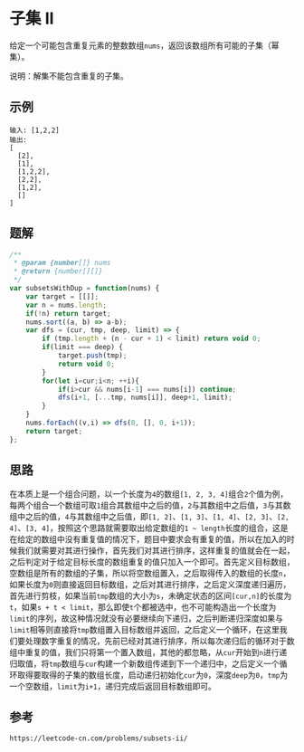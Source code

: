 # 子集 II
给定一个可能包含重复元素的整数数组`nums`，返回该数组所有可能的子集（幂集）。

说明：解集不能包含重复的子集。

## 示例

```
输入: [1,2,2]
输出:
[
  [2],
  [1],
  [1,2,2],
  [2,2],
  [1,2],
  []
]
```

## 题解

```javascript
/**
 * @param {number[]} nums
 * @return {number[][]}
 */
var subsetsWithDup = function(nums) {
    var target = [[]];
    var n = nums.length;
    if(!n) return target;
    nums.sort((a, b) => a-b);
    var dfs = (cur, tmp, deep, limit) => {
        if (tmp.length + (n - cur + 1) < limit) return void 0;
        if(limit === deep) {
            target.push(tmp);
            return void 0;
        }
        for(let i=cur;i<n; ++i){
            if(i>cur && nums[i-1] === nums[i]) continue;
            dfs(i+1, [...tmp, nums[i]], deep+1, limit);
        }
    }
    nums.forEach((v,i) => dfs(0, [], 0, i+1));
    return target;
};
```

## 思路
在本质上是一个组合问题，以一个长度为`4`的数组`[1, 2, 3, 4]`组合`2`个值为例，每两个组合一个数组可取`1`组合其数组中之后的值，`2`与其数组中之后值，`3`与其数组中之后的值，`4`与其数组中之后值，即`[1, 2]`、`[1, 3]`、`[1, 4]`、`[2, 3]`、`[2, 4]`、`[3, 4]`，按照这个思路就需要取出给定数组的`1 ~ length`长度的组合，这是在给定的数组中没有重复值的情况下，题目中要求会有重复的值，所以在加入的时候我们就需要对其进行操作，首先我们对其进行排序，这样重复的值就会在一起，之后判定对于给定目标长度的数组重复的值只加入一个即可。首先定义目标数组，空数组是所有的数组的子集，所以将空数组置入，之后取得传入的数组的长度`n`，如果长度为`0`则直接返回目标数组，之后对其进行排序，之后定义深度递归遍历，首先进行剪枝，如果当前`tmp`数组的大小为`s`，未确定状态的区间`[cur,n]`的长度为`t`，如果`s + t < limit`，那么即使`t`个都被选中，也不可能构造出一个长度为`limit`的序列，故这种情况就没有必要继续向下递归，之后判断递归深度如果与`limit`相等则直接将`tmp`数组置入目标数组并返回，之后定义一个循环，在这里我们要处理数字重复的情况，先前已经对其进行排序，所以每次递归后的循环对于数组中重复的值，我们只将第一个置入数组，其他的都忽略，从`cur`开始到`n`进行递归取值，将`tmp`数组与`cur`构建一个新数组传递到下一个递归中，之后定义一个循环取得要取得的子集的数组长度，启动递归初始化`cur`为`0`，深度`deep`为`0`，`tmp`为一个空数组，`limit`为`i+1`，递归完成后返回目标数组即可。




## 参考

```
https://leetcode-cn.com/problems/subsets-ii/
```

